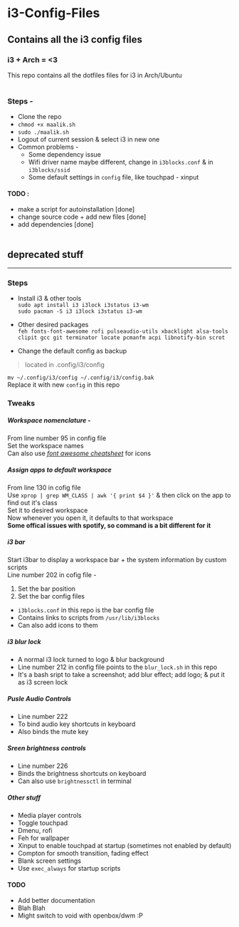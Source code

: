 # i3-Config-Files
## Contains all the i3 config files
### i3 + Arch = <3
This repo contains all the dotfiles files for i3 in Arch/Ubuntu <br><br>
### Steps -
* Clone the repo
* `chmod +x maalik.sh`
* `sudo ./maalik.sh`
* Logout of current session & select i3 in new one
* Common problems -
  * Some dependency issue
  * Wifi driver name maybe different, change in `i3blocks.conf` & in `i3blocks/ssid`
  * Some default settings in `config` file, like touchpad - xinput

#### TODO : <br>
* make a script for autoinstallation \[done]<br>
* change source code + add new files \[done]<br>
* add dependencies \[done]<br><br>



## deprecated stuff
------------------------------------------------------------

### Steps
* Install i3 & other tools <br>
`sudo apt install i3 i3lock i3status i3-wm` <br>
`sudo pacman -S i3 i3lock i3status i3-wm`<br>
* Other desired packages <br>
`feh fonts-font-awesome rofi pulseaudio-utils xbacklight alsa-tools clipit gcc git terminator locate pcmanfm acpi libnotify-bin scrot`

* Change the default config as backup<br>
> located in .config/i3/config <br>

`mv ~/.config/i3/config ~/.config/i3/config.bak` <br>
Replace it with new `config` in this repo <br>

### Tweaks
##### Workspace nomenclature -
From line number 95 in config file<br>
Set the workspace names <br>
Can also use *[font awesome cheatsheet](https://fontawesome.com/cheatsheet?from=io)* for icons

##### Assign apps to default workspace
From line 130 in cofig file <br>
Use `xprop | grep WM_CLASS | awk '{ print $4 }'` & then click on the app to find out it's class <br>
Set it to desired workspace <br>
Now whenever you open it, it defaults to that workspace <br>
**Some offical issues with spotify, so command is a bit different for it**

##### i3 bar
Start i3bar to display a workspace bar + the system information by custom scripts <br>
Line number 202 in cofig file -<br>
1. Set the bar position
2. Set the bar config files <br>
* `i3blocks.conf` in this repo is the bar config file
* Contains links to scripts from `/usr/lib/i3blocks`
* Can also add icons to them

##### i3 blur lock
* A normal i3 lock turned to logo & blur background
* Line number 212 in config file points to the `blur_lock.sh` in this repo
* It's a bash sript to take a screenshot; add blur effect; add logo; & put it as i3 screen lock

##### Pusle Audio Controls
* Line number 222
* To bind audio key shortcuts in keyboard
* Also binds the mute key

##### Sreen brightness controls
* Line number 226
* Binds the brightness shortcuts on keyboard
* Can also use `brightnessctl` in terminal

##### Other stuff
* Media player controls
* Toggle touchpad
* Dmenu, rofi
* Feh for wallpaper
* Xinput to enable touchpad at startup (sometimes not enabled by default)
* Compton for smooth transition, fading effect
* Blank screen settings
* Use `exec_always` for startup scripts

#### TODO
* Add better documentation
* Blah Blah
* Might switch to void with openbox/dwm :P
